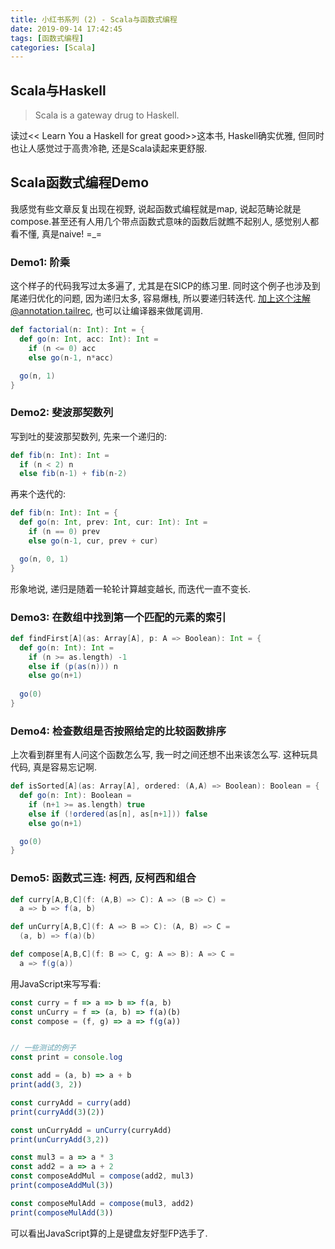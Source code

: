 ```yaml
---
title: 小红书系列 (2) - Scala与函数式编程
date: 2019-09-14 17:42:45
tags: [函数式编程]
categories: [Scala]
---
```

## Scala与Haskell
> Scala is a gateway drug to Haskell.

读过<< Learn You a Haskell for great good>>这本书, Haskell确实优雅, 但同时也让人感觉过于高贵冷艳, 还是Scala读起来更舒服.

## Scala函数式编程Demo
我感觉有些文章反复出现在视野, 说起函数式编程就是map, 说起范畴论就是compose.甚至还有人用几个带点函数式意味的函数后就瞧不起别人, 感觉别人都看不懂, 真是naive!  =_=

### Demo1: 阶乘
这个样子的代码我写过太多遍了, 尤其是在SICP的练习里. 
同时这个例子也涉及到尾递归优化的问题, 因为递归太多, 容易爆栈, 所以要递归转迭代.
加上这个注解@annotation.tailrec, 也可以让编译器来做尾调用.

```scala
def factorial(n: Int): Int = {
  def go(n: Int, acc: Int): Int =
    if (n <= 0) acc
    else go(n-1, n*acc)

  go(n, 1)
}
```

### Demo2: 斐波那契数列
写到吐的斐波那契数列, 先来一个递归的: 
```scala
def fib(n: Int): Int = 
  if (n < 2) n
  else fib(n-1) + fib(n-2)
```

再来个迭代的: 
```scala
def fib(n: Int): Int = {
  def go(n: Int, prev: Int, cur: Int): Int =
    if (n == 0) prev
    else go(n-1, cur, prev + cur)

  go(n, 0, 1)
}
```
形象地说, 递归是随着一轮轮计算越变越长, 而迭代一直不变长.

### Demo3: 在数组中找到第一个匹配的元素的索引
```scala
def findFirst[A](as: Array[A], p: A => Boolean): Int = {
  def go(n: Int): Int =
    if (n >= as.length) -1
    else if (p(as(n))) n
    else go(n+1)
  
  go(0)
}
```

### Demo4: 检查数组是否按照给定的比较函数排序
上次看到群里有人问这个函数怎么写, 我一时之间还想不出来该怎么写. 这种玩具代码, 真是容易忘记啊.
```scala
def isSorted[A](as: Array[A], ordered: (A,A) => Boolean): Boolean = {
  def go(n: Int): Boolean =
    if (n+1 >= as.length) true
    else if (!ordered(as[n], as[n+1])) false
    else go(n+1)

  go(0)
}
```

### Demo5: 函数式三连: 柯西, 反柯西和组合
```Scala
def curry[A,B,C](f: (A,B) => C): A => (B => C) =
  a => b => f(a, b)

def unCurry[A,B,C](f: A => B => C): (A, B) => C =
  (a, b) => f(a)(b)

def compose[A,B,C](f: B => C, g: A => B): A => C =
  a => f(g(a))
```

用JavaScript来写写看:   
```JavaScript
const curry = f => a => b => f(a, b)
const unCurry = f => (a, b) => f(a)(b)
const compose = (f, g) => a => f(g(a))


// 一些测试的例子
const print = console.log

const add = (a, b) => a + b
print(add(3, 2))

const curryAdd = curry(add)
print(curryAdd(3)(2))

const unCurryAdd = unCurry(curryAdd)
print(unCurryAdd(3,2))

const mul3 = a => a * 3
const add2 = a => a + 2
const composeAddMul = compose(add2, mul3)
print(composeAddMul(3))

const composeMulAdd = compose(mul3, add2)
print(composeMulAdd(3))
```

可以看出JavaScript算的上是键盘友好型FP选手了.